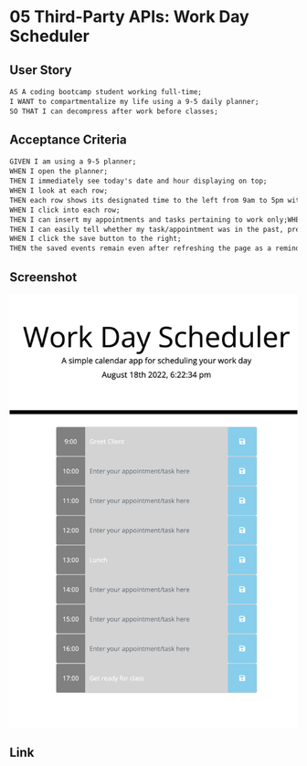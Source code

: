 # 05 Third-Party APIs: Work Day Scheduler

## User Story

```md
AS A coding bootcamp student working full-time;
I WANT to compartmentalize my life using a 9-5 daily planner;
SO THAT I can decompress after work before classes;
```

## Acceptance Criteria

```md
GIVEN I am using a 9-5 planner;
WHEN I open the planner;
THEN I immediately see today's date and hour displaying on top;
WHEN I look at each row;
THEN each row shows its designated time to the left from 9am to 5pm with save icons to the right;
WHEN I click into each row;
THEN I can insert my appointments and tasks pertaining to work only;WHEN I look at the entire planner;
THEN I can easily tell whether my task/appointment was in the past, present or future by their respective colors - grey, red and green;
WHEN I click the save button to the right;
THEN the saved events remain even after refreshing the page as a reminder.
```

## Screenshot
<img src="./Assets/127.0.0.1_5500_index.html.png" alt="screenshot">

## Link


